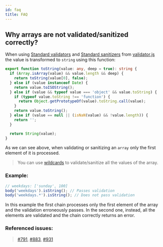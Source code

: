 ```yaml
---
id: faq
title: FAQ
---
```


## Why arrays are not validated/sanitized correctly?

When using [Standard validators](api-validation-chain.md#standard-validators) and [Standard sanitizers](api-sanitization-chain.md#standard-sanitizers) from [validator.js](https://github.com/validatorjs/validator.js) the value is transformed to `string` using this function:

```ts
export function toString(value: any, deep = true): string {
  if (Array.isArray(value) && value.length && deep) {
    return toString(value[0], false);
  } else if (value instanceof Date) {
    return value.toISOString();
  } else if (value && typeof value === 'object' && value.toString) {
    if (typeof value.toString !== 'function') {
      return Object.getPrototypeOf(value).toString.call(value);
    }
    return value.toString();
  } else if (value == null || (isNaN(value) && !value.length)) {
    return '';
  }

  return String(value);
}
```

As we can see above, when validating or sanitizing an `array` only the first element of it is processed.

> You can use [wildcards](feature-wildcards.md) to validate/sanitize all the values of the array.

### Example:

```js
// weekdays: ['sunday', 100]
body('weekdays').isString(); // Passes validation
body('weekdays.*').isString(); // Does not pass validation
```

In this example the first chain processes only the first element of the array and the validation erroneously passes.
In the second one, instead, all the elements are validated and the chain correctly returns an error.

### Referenced issues:

> [#791](https://github.com/express-validator/express-validator/issues/791), [#883](https://github.com/express-validator/express-validator/issues/883), [#931](https://github.com/express-validator/express-validator/issues/931)

